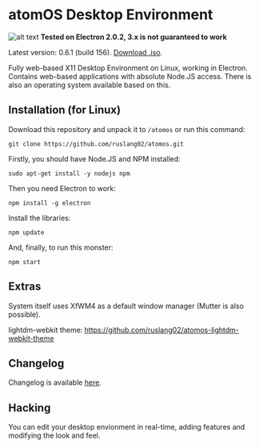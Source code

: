 # atomOS Desktop Environment
![alt text](https://raw.githubusercontent.com/ruslang02/atomos/master/PREVIEW.png)
**Tested on Electron 2.0.2, 3.x is not guaranteed to work**

Latest version: 0.6.1 (build 156). [Download .iso](https://github.com/ruslang02/atomos/releases).

Fully web-based X11 Desktop Environment on Linux, working in Electron.
Contains web-based applications with absolute Node.JS access.
There is also an operating system available based on this.

## Installation (for Linux)

Download this repository and unpack it to `/atomos` or run this command:
```
git clone https://github.com/ruslang02/atomos.git
```

Firstly, you should have Node.JS and NPM installed:
```
sudo apt-get install -y nodejs npm
```
Then you need Electron to work:
```
npm install -g electron
```
Install the libraries:
```
npm update
```
And, finally, to run this monster:
```
npm start
```

## Extras
System itself uses XfWM4 as a default window manager (Mutter is also possible).

lightdm-webkit theme: https://github.com/ruslang02/atomos-lightdm-webkit-theme

## Changelog

Changelog is available [here](https://github.com/ruslang02/atomos/blob/master/CHANGELOG.md).

## Hacking
You can edit your desktop envionment in real-time, adding features and modifying the look and feel.
